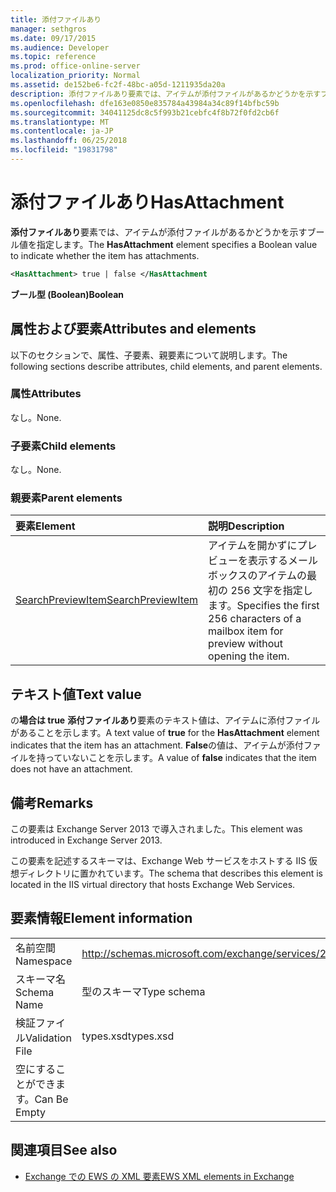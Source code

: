 ```yaml
---
title: 添付ファイルあり
manager: sethgros
ms.date: 09/17/2015
ms.audience: Developer
ms.topic: reference
ms.prod: office-online-server
localization_priority: Normal
ms.assetid: de152be6-fc2f-48bc-a05d-1211935da20a
description: 添付ファイルあり要素では、アイテムが添付ファイルがあるかどうかを示すブール値を指定します。
ms.openlocfilehash: dfe163e0850e835784a43984a34c89f14bfbc59b
ms.sourcegitcommit: 34041125dc8c5f993b21cebfc4f8b72f0fd2cb6f
ms.translationtype: MT
ms.contentlocale: ja-JP
ms.lasthandoff: 06/25/2018
ms.locfileid: "19831798"
---
```

# <a name="hasattachment"></a><span data-ttu-id="886f1-103">添付ファイルあり</span><span class="sxs-lookup"><span data-stu-id="886f1-103">HasAttachment</span></span>

<span data-ttu-id="886f1-104">**添付ファイルあり**要素では、アイテムが添付ファイルがあるかどうかを示すブール値を指定します。</span><span class="sxs-lookup"><span data-stu-id="886f1-104">The **HasAttachment** element specifies a Boolean value to indicate whether the item has attachments.</span></span> 
  
```XML
<HasAttachment> true | false </HasAttachment
```

 <span data-ttu-id="886f1-105">**ブール型 (Boolean)**</span><span class="sxs-lookup"><span data-stu-id="886f1-105">**Boolean**</span></span>
## <a name="attributes-and-elements"></a><span data-ttu-id="886f1-106">属性および要素</span><span class="sxs-lookup"><span data-stu-id="886f1-106">Attributes and elements</span></span>

<span data-ttu-id="886f1-107">以下のセクションで、属性、子要素、親要素について説明します。</span><span class="sxs-lookup"><span data-stu-id="886f1-107">The following sections describe attributes, child elements, and parent elements.</span></span>
  
### <a name="attributes"></a><span data-ttu-id="886f1-108">属性</span><span class="sxs-lookup"><span data-stu-id="886f1-108">Attributes</span></span>

<span data-ttu-id="886f1-109">なし。</span><span class="sxs-lookup"><span data-stu-id="886f1-109">None.</span></span>
  
### <a name="child-elements"></a><span data-ttu-id="886f1-110">子要素</span><span class="sxs-lookup"><span data-stu-id="886f1-110">Child elements</span></span>

<span data-ttu-id="886f1-111">なし。</span><span class="sxs-lookup"><span data-stu-id="886f1-111">None.</span></span>
  
### <a name="parent-elements"></a><span data-ttu-id="886f1-112">親要素</span><span class="sxs-lookup"><span data-stu-id="886f1-112">Parent elements</span></span>

|<span data-ttu-id="886f1-113">**要素**</span><span class="sxs-lookup"><span data-stu-id="886f1-113">**Element**</span></span>|<span data-ttu-id="886f1-114">**説明**</span><span class="sxs-lookup"><span data-stu-id="886f1-114">**Description**</span></span>|
|:-----|:-----|
|[<span data-ttu-id="886f1-115">SearchPreviewItem</span><span class="sxs-lookup"><span data-stu-id="886f1-115">SearchPreviewItem</span></span>](searchpreviewitem.md) <br/> |<span data-ttu-id="886f1-116">アイテムを開かずにプレビューを表示するメールボックスのアイテムの最初の 256 文字を指定します。</span><span class="sxs-lookup"><span data-stu-id="886f1-116">Specifies the first 256 characters of a mailbox item for preview without opening the item.</span></span>  <br/> |
   
## <a name="text-value"></a><span data-ttu-id="886f1-117">テキスト値</span><span class="sxs-lookup"><span data-stu-id="886f1-117">Text value</span></span>

<span data-ttu-id="886f1-118">の**場合は true** **添付ファイルあり**要素のテキスト値は、アイテムに添付ファイルがあることを示します。</span><span class="sxs-lookup"><span data-stu-id="886f1-118">A text value of **true** for the **HasAttachment** element indicates that the item has an attachment.</span></span> <span data-ttu-id="886f1-119">**False**の値は、アイテムが添付ファイルを持っていないことを示します。</span><span class="sxs-lookup"><span data-stu-id="886f1-119">A value of **false** indicates that the item does not have an attachment.</span></span> 
  
## <a name="remarks"></a><span data-ttu-id="886f1-120">備考</span><span class="sxs-lookup"><span data-stu-id="886f1-120">Remarks</span></span>

<span data-ttu-id="886f1-121">この要素は Exchange Server 2013 で導入されました。</span><span class="sxs-lookup"><span data-stu-id="886f1-121">This element was introduced in Exchange Server 2013.</span></span>
  
<span data-ttu-id="886f1-122">この要素を記述するスキーマは、Exchange Web サービスをホストする IIS 仮想ディレクトリに置かれています。</span><span class="sxs-lookup"><span data-stu-id="886f1-122">The schema that describes this element is located in the IIS virtual directory that hosts Exchange Web Services.</span></span>
  
## <a name="element-information"></a><span data-ttu-id="886f1-123">要素情報</span><span class="sxs-lookup"><span data-stu-id="886f1-123">Element information</span></span>

|||
|:-----|:-----|
|<span data-ttu-id="886f1-124">名前空間</span><span class="sxs-lookup"><span data-stu-id="886f1-124">Namespace</span></span>  <br/> |http://schemas.microsoft.com/exchange/services/2006/types  <br/> |
|<span data-ttu-id="886f1-125">スキーマ名</span><span class="sxs-lookup"><span data-stu-id="886f1-125">Schema Name</span></span>  <br/> |<span data-ttu-id="886f1-126">型のスキーマ</span><span class="sxs-lookup"><span data-stu-id="886f1-126">Type schema</span></span>  <br/> |
|<span data-ttu-id="886f1-127">検証ファイル</span><span class="sxs-lookup"><span data-stu-id="886f1-127">Validation File</span></span>  <br/> |<span data-ttu-id="886f1-128">types.xsd</span><span class="sxs-lookup"><span data-stu-id="886f1-128">types.xsd</span></span>  <br/> |
|<span data-ttu-id="886f1-129">空にすることができます。</span><span class="sxs-lookup"><span data-stu-id="886f1-129">Can Be Empty</span></span>  <br/> ||
   
## <a name="see-also"></a><span data-ttu-id="886f1-130">関連項目</span><span class="sxs-lookup"><span data-stu-id="886f1-130">See also</span></span>



- [<span data-ttu-id="886f1-131">Exchange での EWS の XML 要素</span><span class="sxs-lookup"><span data-stu-id="886f1-131">EWS XML elements in Exchange</span></span>](ews-xml-elements-in-exchange.md)

